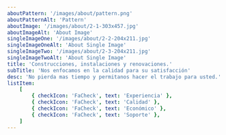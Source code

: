 ```yaml
---
aboutPattern: '/images/about/pattern.png'
aboutPatternAlt: 'Pattern'
aboutImage: '/images/about/2-1-303x457.jpg'
aboutImageAlt: 'About Image'
singleImageOne: '/images/about/2-2-204x211.jpg'
singleImageOneAlt: 'About Single Image'
singleImageTwo: '/images/about/2-3-204x211.jpg'
singleImageTwoAlt: 'About Single Image'
title: 'Construcciones, instalaciones y renovaciones.'
subTitle: 'Nos enfocamos en la calidad para su satisfacción'
desc: 'No pierda mas tiempo y permitanos hacer el trabajo para usted.'
listItem:
    [
        { checkIcon: 'FaCheck', text: 'Experiencia' },
        { checkIcon: 'FaCheck', text: 'Calidad' },
        { checkIcon: 'FaCheck', text: 'Económico' },
        { checkIcon: 'FaCheck', text: 'Soporte' },
    ]
---
```

